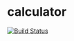 # calculator
[![Build Status](https://travis-ci.org/fapollzZz/calculator.svg?branch=master)](https://travis-ci.org/fapollzZz/calculator)
